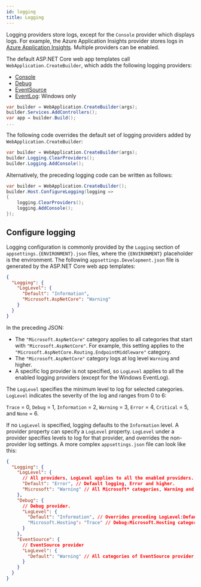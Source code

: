 ```yaml
---
id: logging
title: Logging
---
```


Logging providers store logs, except for the `Console` provider which displays logs. For example, the Azure Application Insights provider stores logs in [Azure Application Insights](https://learn.microsoft.com/en-us/azure/azure-monitor/app/app-insights-overview). Multiple providers can be enabled.

The default ASP.NET Core web app templates call `WebApplication.CreateBuilder`, which adds the following logging providers:

- [Console](https://learn.microsoft.com/en-us/aspnet/core/fundamentals/logging/?view=aspnetcore-8.0#console)
- [Debug](https://learn.microsoft.com/en-us/aspnet/core/fundamentals/logging/?view=aspnetcore-8.0#debug)
- [EventSource](https://learn.microsoft.com/en-us/aspnet/core/fundamentals/logging/?view=aspnetcore-8.0#event-source)
- [EventLog](https://learn.microsoft.com/en-us/aspnet/core/fundamentals/logging/?view=aspnetcore-8.0#welog): Windows only

```csharp {1}
var builder = WebApplication.CreateBuilder(args);
builder.Services.AddControllers();
var app = builder.Build();
...
```

The following code overrides the default set of logging providers added by `WebApplication.CreateBuilder`:

```csharp {2-3}
var builder = WebApplication.CreateBuilder(args);
builder.Logging.ClearProviders();
builder.Logging.AddConsole();
```

Alternatively, the preceding logging code can be written as follows:

```csharp
var builder = WebApplication.CreateBuilder();
builder.Host.ConfigureLogging(logging =>
{
    logging.ClearProviders();
    logging.AddConsole();
});
```

## Configure logging

Logging configuration is commonly provided by the `Logging` section of `appsettings.{ENVIRONMENT}.json` files, where the `{ENVIRONMENT}` placeholder is the environment. The following `appsettings.Development.json` file is generated by the ASP.NET Core web app templates:

```json
{
  "Logging": {
    "LogLevel": {
      "Default": "Information",
      "Microsoft.AspNetCore": "Warning"
    }
  }
}
```

In the preceding JSON:

- The `"Microsoft.AspNetCore"` category applies to all categories that start with `"Microsoft.AspNetCore"`. For example, this setting applies to the `"Microsoft.AspNetCore.Routing.EndpointMiddleware"` category.
- The `"Microsoft.AspNetCore"` category logs at log level `Warning` and higher.
- A specific log provider is not specified, so `LogLevel` applies to all the enabled logging providers (except for the Windows EventLog).

The `LogLevel` specifies the minimum level to log for selected categories. `LogLevel` indicates the severity of the log and ranges from 0 to 6:

`Trace` = 0, `Debug` = 1, `Information` = 2, `Warning` = 3, `Error` = 4, `Critical` = 5, and `None` = 6.

If no `LogLevel` is specified, logging defaults to the `Information` level. A provider property can specify a `LogLevel` property. `LogLevel` under a provider specifies levels to log for that provider, and overrides the non-provider log settings. A more complex `appsettings.json` file can look like this:

```json
{
  "Logging": {
    "LogLevel": {
      // All providers, LogLevel applies to all the enabled providers.
      "Default": "Error", // Default logging, Error and higher.
      "Microsoft": "Warning" // All Microsoft* categories, Warning and higher.
    },
    "Debug": {
      // Debug provider.
      "LogLevel": {
        "Default": "Information", // Overrides preceding LogLevel:Default setting.
        "Microsoft.Hosting": "Trace" // Debug:Microsoft.Hosting category.
      }
    },
    "EventSource": {
      // EventSource provider
      "LogLevel": {
        "Default": "Warning" // All categories of EventSource provider.
      }
    }
  }
}
```
